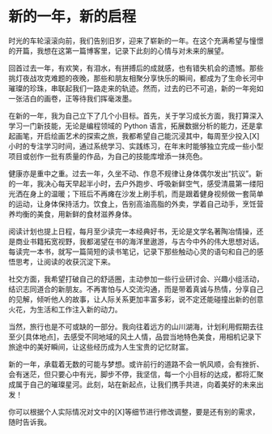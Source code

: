 # 新的一年，新的启程

时光的车轮滚滚向前，我们告别旧岁，迎来了崭新的一年。在这个充满希望与憧憬的开篇，我想在这第一篇博客里，记录下此刻的心情与对未来的展望。

回首过去一年，有欢笑，有泪水，有拼搏后的成就感，也有错失机会的遗憾。那些挑灯夜战攻克难题的夜晚，那些和朋友相聚分享快乐的瞬间，都成为了生命长河中璀璨的珍珠，串联起我们一路走来的轨迹。然而，过去的已不可追，新的一年宛如一张洁白的画卷，正等待我们挥毫泼墨。

在新的一年，我为自己立下了几个小目标。首先，关于学习成长方面，我打算深入学习一门新技能，无论是编程领域的 Python 语言，拓展数据分析的能力，还是拿起画笔，开启绘画艺术的探索之旅，我都希望自己能沉浸其中，每周至少投入[X]小时的专注学习时间，通过系统学习、实践练习，在年末时能够独立完成一些小型项目或创作一批有质量的作品，为自己的技能库增添一抹亮色。

健康亦是重中之重。过去一年，久坐不动、作息不规律让身体偶尔发出“抗议”。新的一年，我决心每天早起半小时，去户外跑步、呼吸新鲜空气，感受清晨第一缕阳光洒在身上的温暖；下班后不再瘫在沙发上刷手机，而是跟着健身视频做一套简单的运动，让身体保持活力。饮食上，告别高油高脂的外卖，学着自己动手，烹饪营养均衡的美食，用新鲜的食材滋养身体。

阅读计划也提上日程，每月至少读完一本经典好书，无论是文学名著陶冶情操，还是商业书籍拓宽视野，我都渴望在书的海洋里遨游，与古今中外的伟大思想对话。每读完一本书，就写一篇简短的读书笔记，记录下那些触动心灵的语句和自己的感悟思考，让阅读的收获沉淀下来。

社交方面，我希望打破自己的舒适圈，主动参加一些行业研讨会、兴趣小组活动，结识志同道合的新朋友。不再害怕与人交流沟通，而是带着真诚与热情，分享自己的见解，倾听他人的故事，让人际关系更加丰富多彩，说不定还能碰撞出新的创意火花，为生活和工作注入新的动力。

当然，旅行也是不可或缺的一部分。我向往着远方的山川湖海，计划利用假期去往至少[具体地点]，去感受不同地域的风土人情，品尝当地特色美食，用相机记录下旅途中的美好瞬间，让这些经历成为人生宝贵的记忆财富。

新的一年，承载着无数的可能与梦想。或许前行的道路不会一帆风顺，会有挫折、会有迷茫，但只要心中有光，脚步不停，我坚信，每一个小目标的达成，都将汇聚成属于自己的璀璨星河。此刻，站在新起点，让我们携手共进，向着美好的未来出发！

你可以根据个人实际情况对文中的[X]等细节进行修改调整，要是还有别的需求，随时告诉我。 
